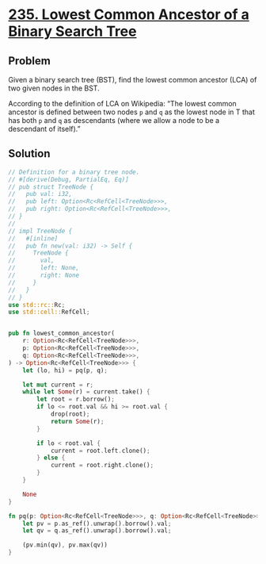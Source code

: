# [235. Lowest Common Ancestor of a Binary Search Tree](https://leetcode.com/problems/lowest-common-ancestor-of-a-binary-search-tree/)

## Problem

Given a binary search tree (BST), find the lowest common ancestor (LCA) of two
given nodes in the BST.

According to the definition of LCA on Wikipedia: “The lowest common ancestor is
defined between two nodes `p` and `q` as the lowest node in T that has both `p`
and `q` as descendants (where we allow a node to be a descendant of itself).”

## Solution

```rust
// Definition for a binary tree node.
// #[derive(Debug, PartialEq, Eq)]
// pub struct TreeNode {
//   pub val: i32,
//   pub left: Option<Rc<RefCell<TreeNode>>>,
//   pub right: Option<Rc<RefCell<TreeNode>>>,
// }
// 
// impl TreeNode {
//   #[inline]
//   pub fn new(val: i32) -> Self {
//     TreeNode {
//       val,
//       left: None,
//       right: None
//     }
//   }
// }
use std::rc::Rc;
use std::cell::RefCell;


pub fn lowest_common_ancestor(
    r: Option<Rc<RefCell<TreeNode>>>,
    p: Option<Rc<RefCell<TreeNode>>>,
    q: Option<Rc<RefCell<TreeNode>>>,
) -> Option<Rc<RefCell<TreeNode>>> {
    let (lo, hi) = pq(p, q);

    let mut current = r;
    while let Some(r) = current.take() {
        let root = r.borrow();
        if lo <= root.val && hi >= root.val {
            drop(root);
            return Some(r);
        }

        if lo < root.val {
            current = root.left.clone();
        } else {
            current = root.right.clone();
        }
    }

    None
}

fn pq(p: Option<Rc<RefCell<TreeNode>>>, q: Option<Rc<RefCell<TreeNode>>>) -> (i32, i32) {
    let pv = p.as_ref().unwrap().borrow().val;
    let qv = q.as_ref().unwrap().borrow().val;

    (pv.min(qv), pv.max(qv))
}
```